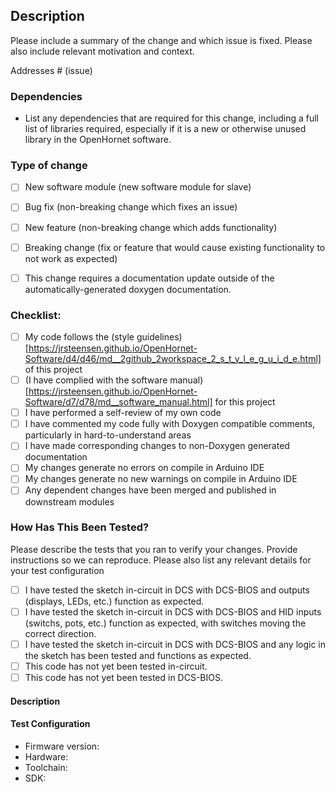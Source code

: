 ## Description

Please include a summary of the change and which issue is fixed. Please also include relevant motivation and context.

Addresses # (issue)

### Dependencies
* List any dependencies that are required for this change, including a full list of libraries required, especially if it is a new or otherwise unused library in the OpenHornet software.

### Type of change
- [ ] New software module (new software module for slave)
- [ ] Bug fix (non-breaking change which fixes an issue)
- [ ] New feature (non-breaking change which adds functionality)
- [ ] Breaking change (fix or feature that would cause existing functionality to not work as expected)
- [ ] This change requires a documentation update outside of the automatically-generated doxygen documentation.


### Checklist:
- [ ] My code follows the (style guidelines)[https://jrsteensen.github.io/OpenHornet-Software/d4/d46/md__2github_2workspace_2_s_t_y_l_e_g_u_i_d_e.html] of this project
- [ ] (I have complied with the software manual)[https://jrsteensen.github.io/OpenHornet-Software/d7/d78/md__software_manual.html] for this project
- [ ] I have performed a self-review of my own code
- [ ] I have commented my code fully with Doxygen compatible comments, particularly in hard-to-understand areas
- [ ] I have made corresponding changes to non-Doxygen generated documentation
- [ ] My changes generate no errors on compile in Arduino IDE
- [ ] My changes generate no new warnings on compile in Arduino IDE
- [ ] Any dependent changes have been merged and published in downstream modules

### How Has This Been Tested?
Please describe the tests that you ran to verify your changes. Provide instructions so we can reproduce. Please also list any relevant details for your test configuration

- [ ] I have tested the sketch in-circuit in DCS with DCS-BIOS and outputs (displays, LEDs, etc.) function as expected. 
- [ ] I have tested the sketch in-circuit in DCS with DCS-BIOS and HID inputs (switchs, pots, etc.) function as expected, with switches moving the correct direction.
- [ ] I have tested the sketch in-circuit in DCS with DCS-BIOS and any logic in the sketch has been tested and functions as expected.
- [ ] This code has not yet been tested in-circuit.
- [ ] This code has not yet been tested in DCS-BIOS.

#### Description
<Insert Description Here>

#### Test Configuration
* Firmware version:
* Hardware:
* Toolchain:
* SDK:



